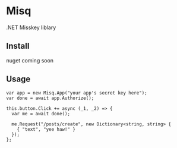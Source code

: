 # Misq
.NET Misskey liblary

## Install
nuget coming soon

## Usage
``` Csharp
var app = new Misq.App("your app's secret key here");
var done = await app.Authorize();

this.button.Click += async (_1, _2) => {
  var me = await done();
  
  me.Request("/posts/create", new Dictionary<string, string> {
    { "text", "yee haw!" }
  });
};
```
